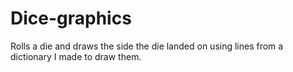 # Dice-graphics
Rolls a die and draws the side the die landed on using lines from a dictionary I made to draw them.

